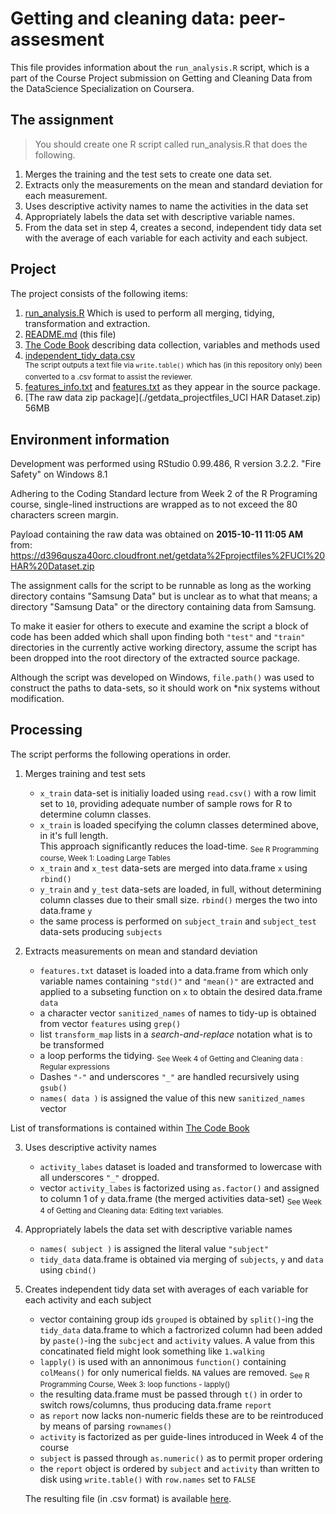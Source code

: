 # Getting and cleaning data: peer-assesment

This file provides information about the `run_analysis.R` script, which is a part of the Course Project submission on Getting and Cleaning Data from the DataScience Specialization on Coursera.


## The assignment

>You should create one R script called run_analysis.R that does the following. 
  1.  Merges the training and the test sets to create one data set.
  2. Extracts only the measurements on the mean and standard deviation for each measurement. 
  3. Uses descriptive activity names to name the activities in the data set
  4. Appropriately labels the data set with descriptive variable names. 
  5. From the data set in step 4, creates a second, independent tidy data set with the average of each variable for each activity and each subject.


## Project

The project consists of the following items:

1. [run_analysis.R](./run_analysis.R) Which is used to perform all merging, tidying, transformation and extraction.
2. [README.md](./README.md) (this file)
3. [The Code Book](./CodeBook.md) describing data collection, variables and methods used
4. [independent_tidy_data.csv]( ./independent_tidy_data.csv )  
   <sup>The script outputs a text file via `write.table()` which has (in this repository only) been converted to a .csv format to assist the reviewer.</sup>
5. [features_info.txt](./features_info.txt) and [features.txt](./features_info.txt) as they appear in the source package.
6. [The raw data zip package](./getdata_projectfiles_UCI HAR Dataset.zip) 56MB


## Environment information

Development was performed using RStudio 0.99.486, R version 3.2.2. "Fire Safety" on Windows 8.1

Adhering to the Coding Standard lecture from Week 2 of the R Programing course, single-lined instructions are wrapped as to not exceed the 80 characters screen margin.

Payload containing the raw data was obtained on **2015-10-11 11:05 AM** from:   
https://d396qusza40orc.cloudfront.net/getdata%2Fprojectfiles%2FUCI%20HAR%20Dataset.zip 

The assignment calls for the script to be runnable as long as the working directory contains "Samsung Data" but is unclear as to what that means; a directory "Samsung Data" or the directory containing data from Samsung.

To make it easier for others to execute and examine the script a block of code has been added which shall upon finding both `"test"` and `"train"` directories in the currently active working directory, assume the script has been dropped into the root directory of the extracted source package. 

Although the script was developed on Windows, `file.path()` was used to construct the paths to data-sets, so it should work on *nix systems without modification.


## Processing
The script performs the following operations in order.

1. Merges training and test sets
   * `x_train` data-set is initialiy loaded using `read.csv()` with a row limit set to `10`, providing adequate number of sample rows for R to determine column classes.
   * `x_train` is loaded specifying the column classes determined above, in it's full length.  
     This approach significantly reduces the load-time. <sub>See R Programming course, Week 1: Loading Large Tables</sub>
   * `x_train` and `x_test` data-sets are merged into data.frame `x` using `rbind()`
   * `y_train` and `y_test` data-sets are loaded, in full, without determining column classes due to their small size. `rbind()` merges the two into data.frame `y`
   * the same process is performed on `subject_train` and `subject_test` data-sets producing `subjects`

2. Extracts measurements on mean and standard deviation
   * `features.txt` dataset is loaded into a data.frame from which only variable names containing `"std()"` and `"mean()"` are extracted 
   and applied to a subseting function on `x` to obtain the desired data.frame `data`
   * a character vector `sanitized_names` of names to tidy-up is obtained from vector `features` using `grep()`
   * list `transform_map` lists in a *search-and-replace* notation what is to be transformed
   * a loop performs the tidying. <sub>See Week 4 of Getting and Cleaning data : Regular expressions</sub>
   * Dashes `"-"` and underscores `"_"` are handled recursively using `gsub()`
   * `names( data )` is assigned the value of this new `sanitized_names` vector
   
  List of transformations is contained within [The Code Book](./CodeBook.md)

3. Uses descriptive activity names   
   * `activity_labes` dataset is loaded and transformed to lowercase with all underscores `"_"` dropped.
   * vector `activity_labes` is factorized using `as.factor()` and assigned to column 1 of `y` data.frame (the merged activities data-set) <sub>See Week 4 of Getting and Cleaning data: Editing text variables.</sub>

4. Appropriately labels the data set with descriptive variable names
   * `names( subject )` is assigned the literal value `"subject"`
   * `tidy_data` data.frame is obtained via merging of `subjects`, `y` and `data` using `cbind()`

5. Creates independent tidy data set with averages of each variable for each activity and each subject
   * vector containing group ids `grouped` is obtained by `split()`-ing the `tidy_data` data.frame to which a factrorized column had been added by `paste()`-ing the `subcject` and `activity` values.
   A value from this concatinated field might look something like `1.walking`
   * `lapply()` is used with an annonimous `function()` containing `colMeans()` for only numerical fields. `NA` values are removed. <sub>See R Programming Course, Week 3: loop functions - lapply()</sub>
   * the resulting data.frame must be passed through `t()` in order to switch rows/columns, thus producing data.frame `report`
   * as `report` now lacks non-numeric fields these are to be reintroduced by means of parsing `rownames()`
   * `activity` is factorized as per guide-lines introduced in Week 4 of the course
   * `subject` is passed through `as.numeric()` as to permit proper ordering
   * the `report` object is ordered by `subject` and `activity` than written to disk using `write.table()` with `row.names` set to `FALSE`
    
   The resulting file (in .csv format) is available [here](./independent_tidy_data.csv).



